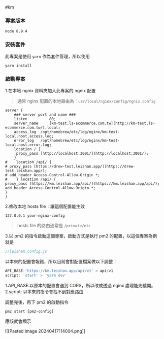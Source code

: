 #km 

### 專案版本

```shell
node 8.9.4
```

### 安裝套件

此專案是使用 `yarn` 作為套件管理，所以使用

```shell
yarn install
```

### 啟動專案

1.在本地 ngnix 資料夾加入此專案的 ngnix 配置

> 通常 nginx 配置的本地路由為：`usr/local/nginx/config/ngnix.config`

```nginx
server {  
    ### server port and name ###  
    listen          80;  
    server_name     [km-test.ls-ecommerce.com.tw](http://km-test.ls-ecommerce.com.tw/).local;  
    access_log  /opt/homebrew/etc/log/nginx/km-test-local.host.access.log;  
    error_log   /opt/homebrew/etc/log/nginx/km-test-local.host.error.log;  
    location / {  
     proxy_pass [http://localhost:3001/](http://localhost:3001/);  
    }  
#    location /api/ {  
# proxy_pass [https://drew-test.leishan.app/](https://drew-test.leishan.app/);  
# add_header Access-Control-Allow-Origin *;  
#    } location /api/ {  
proxy_pass [https://km.leishan.app/api/](https://km.leishan.app/api/);  
add_header Access-Control-Allow-Origin *;  
}  
}
```
2.修改本地 hosts file：讓這個配置能生效

```shell
127.0.0.1 your-nginx-config
```

> hosts file 的路由通常是 `/private/etc` 

3.以 pm2 的指令啟動這個專案，啟動方式是執行 pm2 的配置，以這個專案為例就是

```js
//leishan.config.js

```
以本來的配置會報錯，所以目前會對配置檔案做以下調整：
```js
API_BASE:'https://km.leishan.app/api/v1' > api/v1
script: 'start' > 'yarn dev'
```
1.API_BASE:以原本的配置會遇到 CORS，所以改成透過 nginx 處理能先繞開。
2.script: 以本來的指令會找不到對應路由


調整完後，再下 pm2 的啟動指令
```shell
pm2 start [pm2-config]
```

應該就會顯示

![[Pasted image 20240417114004.png]]